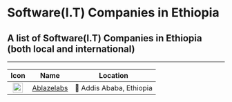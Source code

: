# Software(I.T) Companies in Ethiopia

## A list of Software(I.T) Companies in Ethiopia (both local and international)

---

| Icon | Name | Location |
| :---: | :---: | :---: |
| <img src="https://ablazelabs.com/favicon.ico" width="23" height="23" class="text-center" /> | [Ablazelabs](https://ablazelabs.com/) | 📍 Addis Ababa, Ethiopia |
